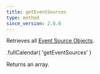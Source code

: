 ```yaml
---
title: getEventSources
type: method
since_version: 2.8.0
---
```


Retrieves all [Event Source Objects](event-source-object).

<div class='spec' markdown='1'>
.fullCalendar( 'getEventSources' )
</div>

Returns an array.
